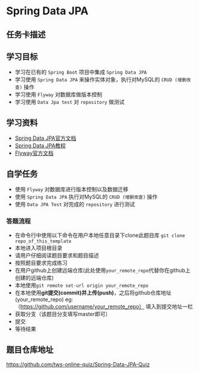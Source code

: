 # Spring Data JPA

## 任务卡描述

## 学习目标
- 学习在已有的 `Spring Boot` 项目中集成 `Spring Data JPA`
- 学习使用 `Spring Data JPA` 来操作实体对象，执行对MySQL的 `CRUD (增删改查)` 操作
- 学习使用 `Flyway` 对数据库做版本控制
- 学习使用 `Data Jpa test` 对 `repository` 做测试

## 学习资料
- [Spring Data JPA官方文档](https://projects.spring.io/spring-data-jpa/)
- [Spring Data JPA教程](https://docs.spring.io/spring-data/jpa/docs/current/reference/html/)
- [Flyway官方文档](https://flywaydb.org/)

## 自学任务
- 使用 `Flyway` 对数据库进行版本控制以及数据迁移
- 使用 `Spring Data JPA` 执行对MySQL的 `CRUD (增删改查)` 操作
- 使用 `Data JPA Test` 对完成的 `repository` 进行测试

### 答题流程
- 在命令行中使用以下命令在用户本地任意目录下clone此题目库 `git clone repo_of_this_template`
- 本地进入项目根目录
- 请用户仔细阅读题目要求和题目描述
- 按照题目要求完成练习
- 在用户github上创建远端仓库(此处使用`your_remote_repo`代替你在github上创建的远端仓库)
- 本地使用`git remote set-url origin your_remote_repo`
- 在本地使用**git提交(commit)**并**上传(push)**，之后将github仓库地址(your_remote_repo) eg:（https://github.com/username/your_remote_repo） 填入到提交地址一栏 
- 获取分支（该题目分支填写master即可）
- 提交
- 等待结果

## 题目仓库地址
https://github.com/tws-online-quiz/Spring-Data-JPA-Quiz










